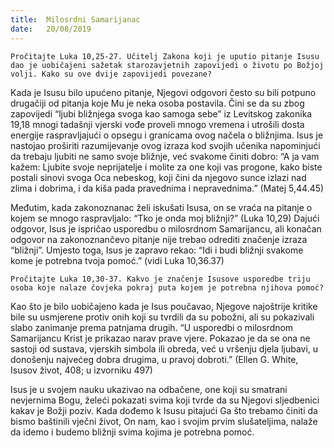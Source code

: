 ```yaml
---
title:  Milosrdni Samarijanac
date:   20/08/2019
---
```


`Pročitajte Luka 10,25-27. Učitelj Zakona koji je uputio pitanje Isusu dao je uobičajeni sažetak starozavjetnih zapovijedi o životu po Božjoj volji. Kako su ove dvije zapovijedi povezane?`

Kada je Isusu bilo upućeno pitanje, Njegovi odgovori često su bili potpuno drugačiji od pitanja koje Mu je neka osoba postavila. Čini se da su zbog zapovijedi “ljubi bližnjega svoga kao samoga sebe” iz Levitskog zakonika 19,18 mnogi tadašnji vjerski vođe proveli mnogo vremena i utrošili dosta energije raspravljajući o opsegu i granicama ovog načela o bližnjima. Isus je nastojao proširiti razumijevanje ovog izraza kod svojih učenika napominjući da trebaju ljubiti ne samo svoje bližnje, već svakome činiti dobro: “A ja vam kažem: Ljubite svoje neprijatelje i molite za one koji vas progone, kako biste postali sinovi svoga Oca nebeskog, koji čini da njegovo sunce izlazi nad zlima i dobrima, i da kiša pada pravednima i nepravednima.” (Matej 5,44.45)

Međutim, kada zakonoznanac želi iskušati Isusa, on se vraća na pitanje o kojem se mnogo raspravljalo: “Tko je onda moj bližnji?” (Luka 10,29) Dajući odgovor, Isus je ispričao usporedbu o milosrdnom Samarijancu, ali konačan odgovor na zakonoznančevo pitanje nije trebao odrediti značenje izraza “bližnji”. Umjesto toga, Isus je zapravo rekao: “Idi i budi bližnji svakome kome je potrebna tvoja pomoć.” (vidi Luka 10,36.37)

`Pročitajte Luka 10,30-37. Kakvo je značenje Isusove usporedbe triju osoba koje nalaze čovjeka pokraj puta kojem je potrebna njihova pomoć?`

Kao što je bilo uobičajeno kada je Isus poučavao, Njegove najoštrije kritike bile su usmjerene protiv onih koji su tvrdili da su pobožni, ali su pokazivali slabo zanimanje prema patnjama drugih. “U usporedbi o milosrdnom Samarijancu Krist je prikazao narav prave vjere. Pokazao je da se ona ne sastoji od sustava, vjerskih simbola ili obreda, već u vršenju djela ljubavi, u donošenju najvećeg dobra drugima, u pravoj dobroti.” (Ellen G. White, Isusov život, 408; u izvorniku 497)

Isus je u svojem nauku ukazivao na odbačene, one koji su smatrani nevjernima Bogu, želeći pokazati svima koji tvrde da su Njegovi sljedbenici kakav je Božji poziv. Kada dođemo k Isusu pitajući Ga što trebamo činiti da bismo baštinili vječni život, On nam, kao i svojim prvim slušateljima, nalaže da idemo i budemo bližnji svima kojima je potrebna pomoć.
